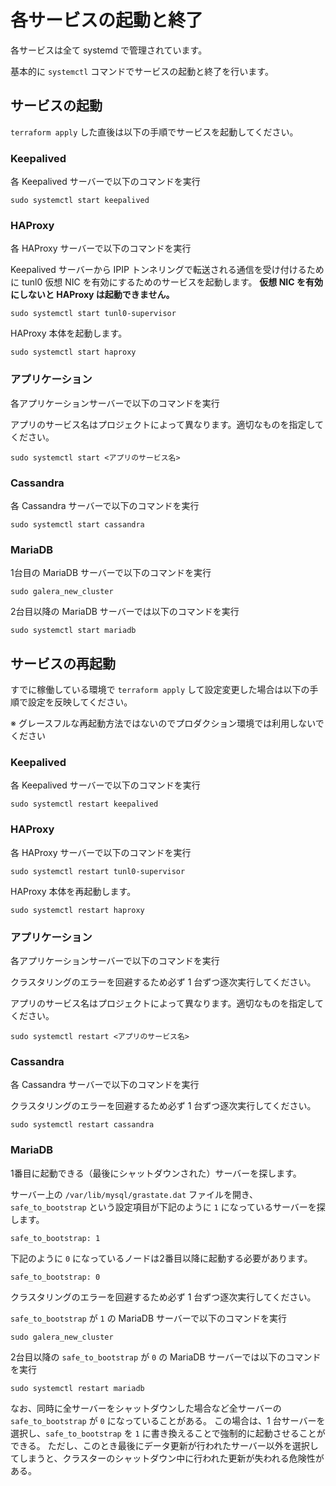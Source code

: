 # 各サービスの起動と終了

各サービスは全て systemd で管理されています。

基本的に `systemctl` コマンドでサービスの起動と終了を行います。

## サービスの起動

`terraform apply` した直後は以下の手順でサービスを起動してください。

### Keepalived

各 Keepalived サーバーで以下のコマンドを実行

```
sudo systemctl start keepalived
```

### HAProxy

各 HAProxy サーバーで以下のコマンドを実行

Keepalived サーバーから IPIP トンネリングで転送される通信を受け付けるために
tunl0 仮想 NIC を有効にするためのサービスを起動します。
**仮想 NIC を有効にしないと HAProxy は起動できません。**

```
sudo systemctl start tunl0-supervisor
```

HAProxy 本体を起動します。

```
sudo systemctl start haproxy
```

### アプリケーション

各アプリケーションサーバーで以下のコマンドを実行

アプリのサービス名はプロジェクトによって異なります。適切なものを指定してください。

```
sudo systemctl start <アプリのサービス名>
```

### Cassandra

各 Cassandra サーバーで以下のコマンドを実行

```
sudo systemctl start cassandra
```

### MariaDB

1台目の MariaDB サーバーで以下のコマンドを実行

```
sudo galera_new_cluster
```

2台目以降の MariaDB サーバーでは以下のコマンドを実行

```
sudo systemctl start mariadb
```

## サービスの再起動

すでに稼働している環境で `terraform apply` して設定変更した場合は以下の手順で設定を反映してください。

※ グレースフルな再起動方法ではないのでプロダクション環境では利用しないでください

### Keepalived

各 Keepalived サーバーで以下のコマンドを実行

```
sudo systemctl restart keepalived
```

### HAProxy

各 HAProxy サーバーで以下のコマンドを実行

```
sudo systemctl restart tunl0-supervisor
```

HAProxy 本体を再起動します。

```
sudo systemctl restart haproxy
```

### アプリケーション

各アプリケーションサーバーで以下のコマンドを実行

クラスタリングのエラーを回避するため必ず 1 台ずつ逐次実行してください。

アプリのサービス名はプロジェクトによって異なります。適切なものを指定してください。

```
sudo systemctl restart <アプリのサービス名>
```

### Cassandra

各 Cassandra サーバーで以下のコマンドを実行

クラスタリングのエラーを回避するため必ず 1 台ずつ逐次実行してください。

```
sudo systemctl restart cassandra
```

### MariaDB

1番目に起動できる（最後にシャットダウンされた）サーバーを探します。

サーバー上の `/var/lib/mysql/grastate.dat` ファイルを開き、`safe_to_bootstrap` という設定項目が下記のように `1` になっているサーバーを探します。
```
safe_to_bootstrap: 1
```
下記のように `0` になっているノードは2番目以降に起動する必要があります。
```
safe_to_bootstrap: 0
```

クラスタリングのエラーを回避するため必ず 1 台ずつ逐次実行してください。

`safe_to_bootstrap` が `1` の MariaDB サーバーで以下のコマンドを実行

```
sudo galera_new_cluster
```

2台目以降の `safe_to_bootstrap` が `0` の MariaDB サーバーでは以下のコマンドを実行

```
sudo systemctl restart mariadb
```

なお、同時に全サーバーをシャットダウンした場合など全サーバーの `safe_to_bootstrap` が `0` になっていることがある。
この場合は、1 台サーバーを選択し、`safe_to_bootstrap` を `1` に書き換えることで強制的に起動させることができる。
ただし、このとき最後にデータ更新が行われたサーバー以外を選択してしまうと、クラスターのシャットダウン中に行われた更新が失われる危険性がある。

